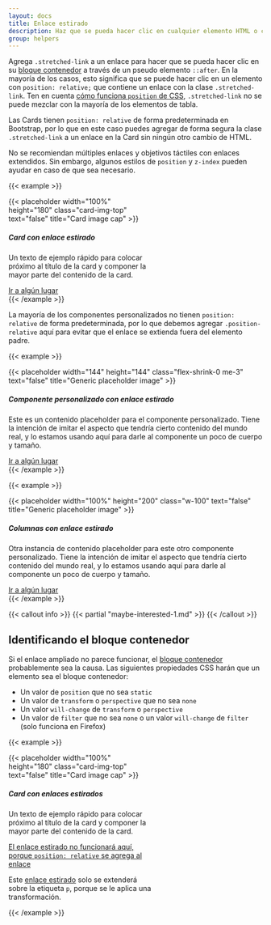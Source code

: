 ```yaml
---
layout: docs
title: Enlace estirado
description: Haz que se pueda hacer clic en cualquier elemento HTML o componente de Bootstrap "estirando" un enlace anidado usando CSS.
group: helpers
---
```


Agrega `.stretched-link` a un enlace para hacer que se pueda hacer clic en su [bloque contenedor](https://developer.mozilla.org/en-US/docs/Web/CSS/Containing_block) a través de un pseudo elemento `::after`. En la mayoría de los casos, esto significa que se puede hacer clic en un elemento con `position: relative;` que contiene un enlace con la clase `.stretched-link`. Ten en cuenta [cómo funciona `position` de CSS](https://www.w3.org/TR/CSS21/visuren.html#propdef-position), `.stretched-link` no se puede mezclar con la mayoría de los elementos de tabla.

Las Cards tienen `position: relative` de forma predeterminada en Bootstrap, por lo que en este caso puedes agregar de forma segura la clase `.stretched-link` a un enlace en la Card sin ningún otro cambio de HTML.

No se recomiendan múltiples enlaces y objetivos táctiles con enlaces extendidos. Sin embargo, algunos estilos de `position` y `z-index` pueden ayudar en caso de que sea necesario.

{{< example >}}
<div class="card" style="width: 18rem;">
  {{< placeholder width="100%" height="180" class="card-img-top" text="false" title="Card image cap" >}}
  <div class="card-body">
    <h5 class="card-title">Card con enlace estirado</h5>
    <p class="card-text">Un texto de ejemplo rápido para colocar próximo al título de la card y componer la mayor parte del contenido de la card.</p>
    <a href="#" class="btn btn-primary stretched-link">Ir a algún lugar</a>
  </div>
</div>
{{< /example >}}

La mayoría de los componentes personalizados no tienen `position: relative` de forma predeterminada, por lo que debemos agregar `.position-relative` aquí para evitar que el enlace se extienda fuera del elemento padre.

{{< example >}}
<div class="d-flex position-relative">
  {{< placeholder width="144" height="144" class="flex-shrink-0 me-3" text="false" title="Generic placeholder image" >}}
  <div>
    <h5 class="mt-0">Componente personalizado con enlace estirado</h5>
    <p>Este es un contenido placeholder para el componente personalizado. Tiene la intención de imitar el aspecto que tendría cierto contenido del mundo real, y lo estamos usando aquí para darle al componente un poco de cuerpo y tamaño.</p>
    <a href="#" class="stretched-link">Ir a algún lugar</a>
  </div>
</div>
{{< /example >}}

{{< example >}}
<div class="row g-0 bg-light position-relative">
  <div class="col-md-6 mb-md-0 p-md-4">
    {{< placeholder width="100%" height="200" class="w-100" text="false" title="Generic placeholder image" >}}
  </div>
  <div class="col-md-6 p-4 ps-md-0">
    <h5 class="mt-0">Columnas con enlace estirado</h5>
    <p>Otra instancia de contenido placeholder para este otro componente personalizado. Tiene la intención de imitar el aspecto que tendría cierto contenido del mundo real, y lo estamos usando aquí para darle al componente un poco de cuerpo y tamaño.</p>
    <a href="#" class="stretched-link">Ir a algún lugar</a>
  </div>
</div>
{{< /example >}}

{{< callout info >}}
{{< partial "maybe-interested-1.md" >}}
{{< /callout >}}

## Identificando el bloque contenedor

Si el enlace ampliado no parece funcionar, el [bloque contenedor](https://developer.mozilla.org/en-US/docs/Web/CSS/Containing_block#Identifying_the_containing_block) probablemente sea la causa. Las siguientes propiedades CSS harán que un elemento sea el bloque contenedor:

- Un valor de `position` que no sea `static`
- Un valor de `transform` o `perspective` que no sea `none`
- Un valor `will-change` de `transform` o `perspective`
- Un valor de `filter` que no sea `none` o un valor `will-change` de `filter` (solo funciona en Firefox)

{{< example >}}
<div class="card" style="width: 18rem;">
  {{< placeholder width="100%" height="180" class="card-img-top" text="false" title="Card image cap" >}}
  <div class="card-body">
    <h5 class="card-title">Card con enlaces estirados</h5>
    <p class="card-text">Un texto de ejemplo rápido para colocar próximo al título de la card y componer la mayor parte del contenido de la card.</p>
    <p class="card-text">
      <a href="#" class="stretched-link text-danger" style="position: relative;">El enlace estirado no funcionará aquí, porque <code>position: relative</code> se agrega al enlace</a>
    </p>
    <p class="card-text bg-light" style="transform: rotate(0);">
      Este <a href="#" class="text-warning stretched-link">enlace estirado</a> solo se extenderá sobre la etiqueta <code>p</code>, porque se le aplica una transformación.
    </p>
  </div>
</div>
{{< /example >}}
